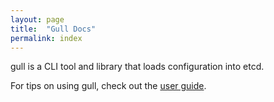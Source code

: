 ```yaml
---
layout: page
title:  "Gull Docs"
permalink: index
---
```


gull is a CLI tool and library that loads configuration into etcd.

For tips on using gull, check out the [user guide](./user/guide.html).